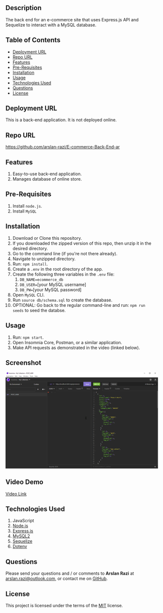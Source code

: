 ## Description
The back end for an e-commerce site that uses Express.js API and Sequelize to interact with a MySQL database.

## Table of Contents
- [Deployment URL](##Deployment-URL)
- [Repo URL](##Repo-URL)
- [Features](##Features)
- [Pre-Requisites](##Pre-Requisites)
- [Installation](##Installation)
- [Usage](##Usage)
- [Technologies Used](##Technologies-Used)
- [Questions](##Questions)
- [License](##License)

## Deployment URL
This is a back-end application. It is not deployed online.

## Repo URL
https://github.com/arslan-razi/E-commerce-Back-End-ar

## Features
1. Easy-to-use back-end application.
1. Manages database of online store.

## Pre-Requisites
1. Install `node.js`.
1. Install `MySQL`

## Installation
1. Download or Clone this repository.
1. If you downloaded the zipped version of this repo, then unzip it in the desired directory.
1. Go to the command line (if you're not there already).
1. Navigate to unzipped directory.
1. Run: `npm install`.
1. Create a `.env` in the root directory of the app.
1. Create the following three variables in the `.env` file:
   1. `DB_NAME=ecommerce_db`
   1. `DB_USER=`[your MySQL username]
   1. `DB_PW=`[your MySQL password]
1. Open `MySQL` CLI.
1. Run `source db/schema.sql` to create the database.
1. OPTIONAL: Go back to the regular command-line and run: `npm run seeds` to seed the databse.

## Usage
1. Run: `npm start`.
1. Open Insomnia Core, Postman, or a similar application.
1. Make API requests as demonstrated in the video (linked below).

## Screenshot
![Screenshot](./assets/screenshot.png)

## Video Demo
[Video Link](https://youtu.be/IFpgjQ9QL3E)

## Technologies Used
1. JavaScript
1. [Node.js](https://nodejs.org/en/)
1. [Express.js](https://www.npmjs.com/package/express)
1. [MySQL2](https://www.npmjs.com/package/mysql2)
1. [Sequelize](https://www.npmjs.com/package/sequelize)
1. [Dotenv](https://www.npmjs.com/package/dotenv)

## Questions
Please send your questions and / or comments to **Arslan Razi** at arslan.razi@outlook.com, or contact me on [GitHub](https://github.com/arslan-razi).

## License
This project is licensed under the terms of the [MIT](https://opensource.org/licenses/MIT) license.
